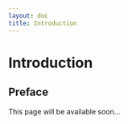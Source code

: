 ```yaml
---
layout: doc
title: Introduction
---
```


# Introduction

## Preface

This page will be available soon...


